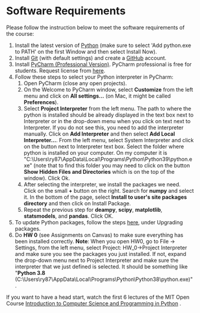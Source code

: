 # Software Requirements

Please follow the instruction below to meet the software requirements of the course:

1. Install the latest version of [Python](https://www.python.org/downloads/) (make sure to select 'Add python.exe to PATH' on the first Window and then select Install Now).
2. Install [Git](https://git-scm.com/download/) (with default settings) and create a [GitHub](https://github.com/join) account.
3. Install [PyCharm (Professional Version)](https://www.jetbrains.com/pycharm/). 
PyCharm professional is free for students. Request license from 
[here](https://www.jetbrains.com/student/).
4. Follow these steps to select your Python interpreter in PyCharm:
    1. Open PyCharm (close any open projects). 
    2. On the Welcome to PyCharm window, select **Customize** from the left menu and 
        click on **All settings...** (on Mac, it might be called **Preferences**).
    3. Select **Project Interpreter** from the left menu. The path to where the python is installed should be 
    already displayed in the text box next to Interpreter or in the drop-down menu when you click on text next to Interpreter. If you do not see this, you need to add the interpreter manually. Click on **Add Interpreter** and then select **Add Local Interpreter...**. From the left menu, select System Interpreter and click on the button next to Interpreter text box. Select the folder where python is installed on your computer. On my computer it is "C:\Users\ry87\AppData\Local\Programs\Python\Python39\python.exe" 
       (note that to find this folder you may need to click on the button 
       **Show Hidden Files and Directories** which is on the top of the window). 
     Click Ok.
    4. After selecting the interpreter, we install the packages we need. Click on the small **+** button on the right.
     Search for **numpy** and select it. In the bottom of the page, select **Install to user's site packages directory**
      and then click on Install Package.
    5. Repeat the previous step for **deampy**, **scipy**, **matplotlib**, **statsmodels**, and **pandas**. Click OK.
5. To update Python packages, follow the steps 
[here](https://www.jetbrains.com/help/pycharm/installing-uninstalling-and-upgrading-packages.html),
 under Upgrading packages.
7. Do **HW 0** (see Assignments on Canvas) to make sure everything has been installed correctly.
    **Note**: When you open HW0, go to File -> Settings, from the left menu, select 
    Project: HW_0->Project Interpreter and make sure you  see the packages you just installed. 
    If not, expand the drop-down menu next to Project Interpreter and make sure the interpreter that we just defined 
    is selected. It should be something like "**Python 3.8** (C:\Users\ry87\AppData\Local\Programs\Python\Python38\python.exe)".   

If you want to have a head start, watch the first 6 lectures of the 
MIT Open Course [Introduction to Computer Science and Programming in Python](https://ocw.mit.edu/courses/electrical-engineering-and-computer-science/6-0001-introduction-to-computer-science-and-programming-in-python-fall-2016/lecture-videos/) . 
